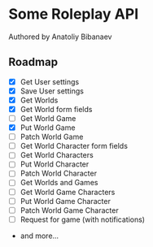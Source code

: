 # Some Roleplay API

Authored by Anatoliy Bibanaev

## Roadmap
- [x] Get User settings
- [x] Save User settings
- [x] Get Worlds
- [x] Get World form fields
- [ ] Get World Game
- [x] Put World Game
- [ ] Patch World Game
- [ ] Get World Character form fields
- [ ] Get World Characters
- [ ] Put World Character
- [ ] Patch World Character
- [ ] Get Worlds and Games
- [ ] Get World Game Characters
- [ ] Put World Game Character
- [ ] Patch World Game Character
- [ ] Request for game (with notifications)
- and more...
